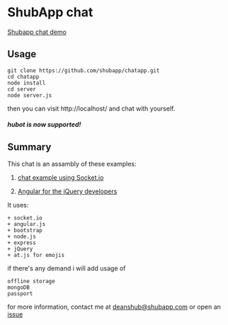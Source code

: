 ShubApp chat
===========
[Shubapp chat demo](http://chat.shubapp.com)

Usage
-----
```
git clone https://github.com/shubapp/chatapp.git
cd chatapp
node install
cd server
node server.js
```

then you can visit http://localhost/ and chat with yourself.
##### hubot is now supported!

Summary
-------
This chat is an assambly of these examples:

1) [chat example using Socket.io](http://udidu.blogspot.co.il/2012/11/chat-evolution-nodejs-and-socketio.html)

2) [Angular for the jQuery developers](http://ng-newsletter.com/posts/angular-for-the-jquery-developer)

It uses:
```
+ socket.io
+ angular.js
+ bootstrap
+ node.js
+ express
+ jQuery
+ at.js for emojis
```

if there's any demand i will add usage of
```
offline storage
mongoDB
passport
```

for more information, contact me at <deanshub@shubapp.com> or open an [issue](http://github.com/shubapp/chat/issues)
